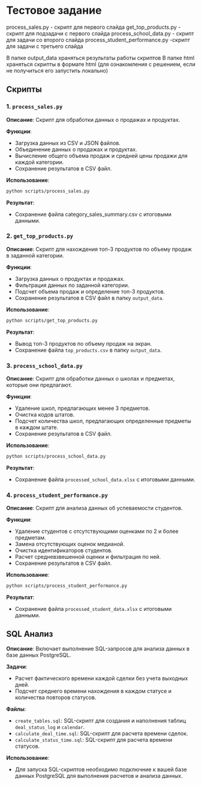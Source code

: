 # Тестовое задание

process_sales.py - скрипт для первого слайда
get_top_products.py - скрипт для подзадачи с первого слайда
process_school_data.py - скрипт для задачи со второго слайда
process_student_performance.py -скрипт для задачи с третьего слайда

В папке output_data храняться результаты работы скриптов
В папке html храняться скрипты в формате html (для ознакомления с решением, если не получиться его запустить локально)

## Скрипты

### 1. `process_sales.py`

**Описание**: 
Скрипт для обработки данных о продажах и продуктах.

**Функции**:
- Загрузка данных из CSV и JSON файлов.
- Объединение данных о продажах и продуктах.
- Вычисление общего объема продаж и средней цены продажи для каждой категории.
- Сохранение результатов в CSV файл.

**Использование**:
```bash
python scripts/process_sales.py
```

**Результат**:
- Сохранение файла category_sales_summary.csv с итоговыми данными.

### 2. `get_top_products.py`

**Описание**:
Скрипт для нахождения топ-3 продуктов по объему продаж в заданной категории.

**Функции**:
- Загрузка данных о продуктах и продажах.
- Фильтрация данных по заданной категории.
- Подсчет объема продаж и определение топ-3 продуктов.
- Сохранение результатов в CSV файл в папку `output_data`.

**Использование**:
```bash
python scripts/get_top_products.py
```

**Результат**:
- Вывод топ-3 продуктов по объему продаж на экран.
- Сохранение файла `top_products.csv` в папку `output_data`.

### 3. `process_school_data.py`

**Описание**:
Скрипт для обработки данных о школах и предметах, которые они предлагают.

**Функции**:
- Удаление школ, предлагающих менее 3 предметов.
- Очистка кодов штатов.
- Подсчет количества школ, предлагающих определенные предметы в каждом штате.
- Сохранение результатов в CSV файл.

**Использование**:
```bash
python scripts/process_school_data.py
```

**Результат**:
- Сохранение файла `processed_school_data.xlsx` с итоговыми данными.

### 4. `process_student_performance.py`

**Описание**:
Скрипт для анализа данных об успеваемости студентов.

**Функции**:
- Удаление студентов с отсутствующими оценками по 2 и более предметам.
- Замена отсутствующих оценок медианой.
- Очистка идентификаторов студентов.
- Расчет средневзвешенной оценки и фильтрация по ней.
- Сохранение результатов в CSV файл.

**Использование**:
```bash
python scripts/process_student_performance.py
```

**Результат**:
- Сохранение файла `processed_student_data.xlsx` с итоговыми данными.

## SQL Анализ

**Описание**:
Включает выполнение SQL-запросов для анализа данных в базе данных PostgreSQL.

**Задачи**:
- Расчет фактического времени каждой сделки без учета выходных дней.
- Подсчет среднего времени нахождения в каждом статусе и количества повторов статусов.

**Файлы**:
- `create_tables.sql`: SQL-скрипт для создания и наполнения таблиц `deal_status_log` и `calendar`.
- `calculate_deal_time.sql`: SQL-скрипт для расчета времени сделок.
- `calculate_status_time.sql`: SQL-скрипт для расчета времени статусов.

**Использование**:
- Для запуска SQL-скриптов необходимо подключние к вашей базе данных PostgreSQL для выполнения расчетов и анализа данных.
